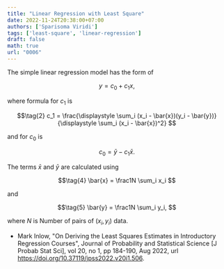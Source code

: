 ```yaml
---
title: "Linear Regression with Least Square"
date: 2022-11-24T20:38:00+07:00
authors: ['Sparisoma Viridi']
tags: ['least-square', 'linear-regression']
draft: false
math: true
url: "0006"
---
```


The simple linear regression model has the form of

$$\tag{1}
y = c_0 + c_1 x,
$$

where formula for $c_1$ is

$$\tag{2}
c_1 = \frac{\displaystyle \sum_i (x_i - \bar{x})(y_i - \bar{y})}{\displaystyle \sum_i (x_i - \bar{x})^2}
$$

and for $c_0$ is

$$\tag{3}
c_0 = \bar{y} - c_1 \bar{x}.
$$

The terms $\bar{x}$ and $\bar{y}$ are calculated using

$$\tag{4}
\bar{x} = \frac1N \sum_i x_i
$$

and

$$\tag{5}
\bar{y} = \frac1N \sum_i y_i,
$$

where $N$  is Number of pairs of $(x_i, y_i)$ data.

+ Mark Inlow, "On Deriving the Least Squares Estimates in Introductory Regression Courses", Journal of Probability and Statistical Science [J Probab Stat Sci], vol 20, no 1, pp 184-190, Aug 2022, url https://doi.org/10.37119/jpss2022.v20i1.506.
